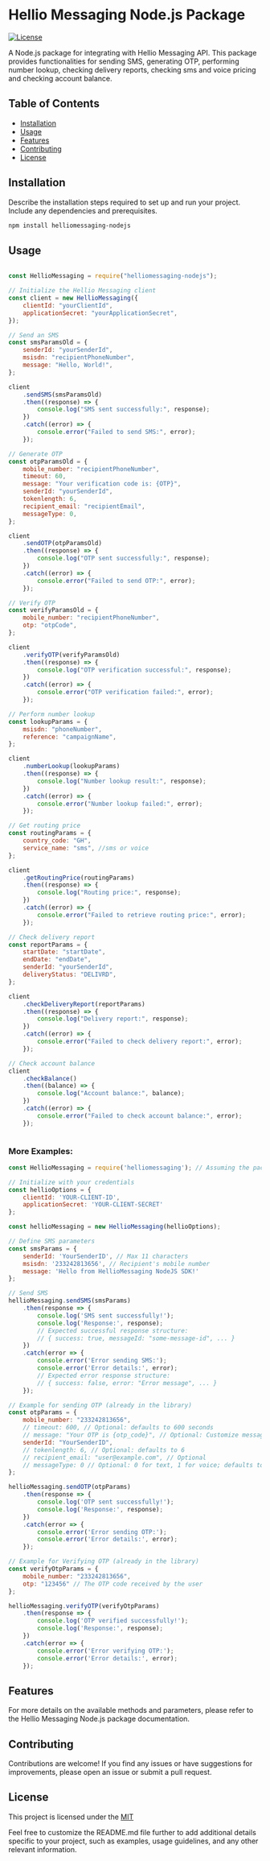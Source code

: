 # Hellio Messaging Node.js Package

[![License](https://img.shields.io/badge/License-MIT-blue.svg)](LICENSE)

A Node.js package for integrating with Hellio Messaging API. This package provides functionalities for sending SMS, generating OTP, performing number lookup, checking delivery reports, checking sms and voice pricing and checking account balance.

## Table of Contents

- [Installation](#installation)
- [Usage](#usage)
- [Features](#features)
- [Contributing](#contributing)
- [License](#license)

## Installation

Describe the installation steps required to set up and run your project. Include any dependencies and prerequisites.

```bash
npm install helliomessaging-nodejs

```

## Usage

```javascript

const HellioMessaging = require("helliomessaging-nodejs");

// Initialize the Hellio Messaging client
const client = new HellioMessaging({
    clientId: "yourClientId",
    applicationSecret: "yourApplicationSecret",
});

// Send an SMS
const smsParamsOld = {
    senderId: "yourSenderId",
    msisdn: "recipientPhoneNumber",
    message: "Hello, World!",
};

client
    .sendSMS(smsParamsOld)
    .then((response) => {
        console.log("SMS sent successfully:", response);
    })
    .catch((error) => {
        console.error("Failed to send SMS:", error);
    });

// Generate OTP
const otpParamsOld = {
    mobile_number: "recipientPhoneNumber",
    timeout: 60,
    message: "Your verification code is: {OTP}",
    senderId: "yourSenderId",
    tokenlength: 6,
    recipient_email: "recipientEmail",
    messageType: 0,
};

client
    .sendOTP(otpParamsOld)
    .then((response) => {
        console.log("OTP sent successfully:", response);
    })
    .catch((error) => {
        console.error("Failed to send OTP:", error);
    });

// Verify OTP
const verifyParamsOld = {
    mobile_number: "recipientPhoneNumber",
    otp: "otpCode",
};

client
    .verifyOTP(verifyParamsOld)
    .then((response) => {
        console.log("OTP verification successful:", response);
    })
    .catch((error) => {
        console.error("OTP verification failed:", error);
    });

// Perform number lookup
const lookupParams = {
    msisdn: "phoneNumber",
    reference: "campaignName",
};

client
    .numberLookup(lookupParams)
    .then((response) => {
        console.log("Number lookup result:", response);
    })
    .catch((error) => {
        console.error("Number lookup failed:", error);
    });

// Get routing price
const routingParams = {
    country_code: "GH",
    service_name: "sms", //sms or voice
};

client
    .getRoutingPrice(routingParams)
    .then((response) => {
        console.log("Routing price:", response);
    })
    .catch((error) => {
        console.error("Failed to retrieve routing price:", error);
    });

// Check delivery report
const reportParams = {
    startDate: "startDate",
    endDate: "endDate",
    senderId: "yourSenderId",
    deliveryStatus: "DELIVRD",
};

client
    .checkDeliveryReport(reportParams)
    .then((response) => {
        console.log("Delivery report:", response);
    })
    .catch((error) => {
        console.error("Failed to check delivery report:", error);
    });

// Check account balance
client
    .checkBalance()
    .then((balance) => {
        console.log("Account balance:", balance);
    })
    .catch((error) => {
        console.error("Failed to check account balance:", error);
    });



```

### More Examples:

```javascript
const HellioMessaging = require('helliomessaging'); // Assuming the package name is 'helliomessaging'

// Initialize with your credentials
const hellioOptions = {
    clientId: 'YOUR-CLIENT-ID',
    applicationSecret: 'YOUR-CLIENT-SECRET'
};

const hellioMessaging = new HellioMessaging(hellioOptions);

// Define SMS parameters
const smsParams = {
    senderId: 'YourSenderID', // Max 11 characters
    msisdn: '233242813656', // Recipient's mobile number
    message: 'Hello from HellioMessaging NodeJS SDK!'
};

// Send SMS
hellioMessaging.sendSMS(smsParams)
    .then(response => {
        console.log('SMS sent successfully!');
        console.log('Response:', response);
        // Expected successful response structure:
        // { success: true, messageId: "some-message-id", ... }
    })
    .catch(error => {
        console.error('Error sending SMS:');
        console.error('Error details:', error);
        // Expected error response structure:
        // { success: false, error: "Error message", ... }
    });

// Example for sending OTP (already in the library)
const otpParams = {
    mobile_number: "233242813656",
    // timeout: 600, // Optional: defaults to 600 seconds
    // message: "Your OTP is {otp_code}", // Optional: Customize message
    senderId: "YourSenderID",
    // tokenlength: 6, // Optional: defaults to 6
    // recipient_email: "user@example.com", // Optional
    // messageType: 0 // Optional: 0 for text, 1 for voice; defaults to 0
};

hellioMessaging.sendOTP(otpParams)
    .then(response => {
        console.log('OTP sent successfully!');
        console.log('Response:', response);
    })
    .catch(error => {
        console.error('Error sending OTP:');
        console.error('Error details:', error);
    });

// Example for Verifying OTP (already in the library)
const verifyOtpParams = {
    mobile_number: "233242813656",
    otp: "123456" // The OTP code received by the user
};

hellioMessaging.verifyOTP(verifyOtpParams)
    .then(response => {
        console.log('OTP verified successfully!');
        console.log('Response:', response);
    })
    .catch(error => {
        console.error('Error verifying OTP:');
        console.error('Error details:', error);
    });
```

## Features

For more details on the available methods and parameters, please refer to the Hellio Messaging Node.js package documentation.


## Contributing

Contributions are welcome! If you find any issues or have suggestions for improvements, please open an issue or submit a pull request.

## License

This project is licensed under the [MIT](LICENSE)

Feel free to customize the README.md file further to add additional details specific to your project, such as examples, usage guidelines, and any other relevant information.
